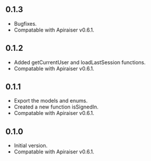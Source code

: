 ## 0.1.3
- Bugfixes.
- Compatable with Apiraiser v0.6.1.

## 0.1.2
- Added getCurrentUser and loadLastSession functions.
- Compatable with Apiraiser v0.6.1.

## 0.1.1
- Export the models and enums.
- Created a new function isSignedIn.
- Compatable with Apiraiser v0.6.1.

## 0.1.0
- Initial version.
- Compatable with Apiraiser v0.6.1.
